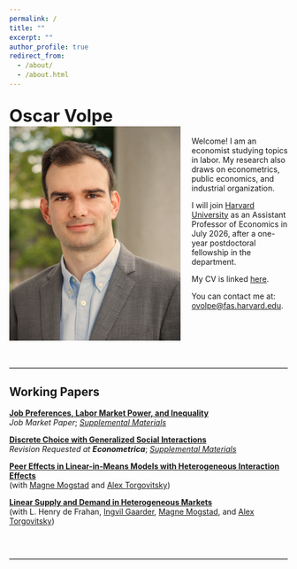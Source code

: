 ```yaml
---
permalink: /
title: ""
excerpt: ""
author_profile: true
redirect_from: 
  - /about/
  - /about.html
---
```


## <span style="font-size: 1.5em;">Oscar Volpe</span><img class="img-responsive" style="float: left; margin: 0px 20px 20px 0px;" src="/files/headshot.jpg" width="310">

Welcome! I am an economist studying topics in labor. My research also draws on econometrics, public economics, and industrial organization.

I will join <a href="https://www.economics.harvard.edu">Harvard University</a> as an Assistant Professor of Economics in July 2026, after a one-year postdoctoral fellowship in the department.

My CV is linked <a href="/files/cv.pdf">here</a>.

You can contact me at: <a href="mailto:ovolpe@fas.harvard.edu">ovolpe@fas.harvard.edu</a>.

<br style="clear: both;">

<hr style="margin: 2em 0; border: none; border-top: 1px solid #ccc;">

## Working Papers

[**Job Preferences, Labor Market Power, and Inequality**](/files/jmp.pdf) <br>
_Job Market Paper_; [*Supplemental Materials*](/files/jmp_supplement.pdf)<br>


[**Discrete Choice with Generalized Social Interactions**](/files/dcwgsi_paper.pdf) <br>
_Revision Requested at **Econometrica**_; [*Supplemental Materials*](/files/dcwgsi_supplement.pdf)<br>


[**Peer Effects in Linear-in-Means Models with Heterogeneous Interaction Effects**](/files/mto2024.pdf) <br>
(with [Magne Mogstad](https://sites.google.com/site/magnemogstad) and [Alex Torgovitsky](https://a-torgovitsky.github.io))


[**Linear Supply and Demand in Heterogeneous Markets**](/files/lsdhm_paper.pdf) <br>
(with L. Henry de Frahan, [Ingvil Gaarder](https://sites.google.com/site/ingvilgaarder), [Magne Mogstad](https://sites.google.com/site/magnemogstad), and [Alex Torgovitsky](https://a-torgovitsky.github.io))

<br style="clear: both;">
<hr style="margin: 2em 0; border: none; border-top: 1px solid #ccc;">
